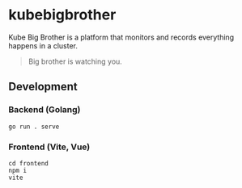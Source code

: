 # kubebigbrother

Kube Big Brother is a platform that monitors and records everything happens in a cluster.

> Big brother is watching you.

## Development

### Backend (Golang)

```shell
go run . serve
```

### Frontend (Vite, Vue)

```shell
cd frontend
npm i
vite
```
